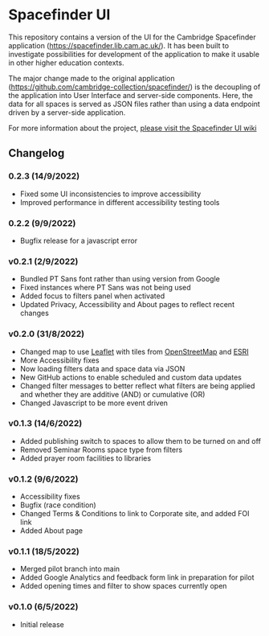 Spacefinder UI
==============

This repository contains a version of the UI for the Cambridge Spacefinder application (https://spacefinder.lib.cam.ac.uk/). It has been built to investigate possibilities for development of the application to make it usable in other higher education contexts.

The major change made to the original application (https://github.com/cambridge-collection/spacefinder/) is the decoupling of the application into User Interface and server-side components. Here, the data for all spaces is served as JSON files rather than using a data endpoint driven by a server-side application.

For more information about the project, [please visit the Spacefinder UI wiki](https://github.com/uol-library/spacefinder-ui/wiki/)

Changelog
---------

### 0.2.3 (14/9/2022)

* Fixed some UI inconsistencies to improve accessibility
* Improved performance in different accessibility testing tools

### 0.2.2 (9/9/2022)

* Bugfix release for a javascript error

### v0.2.1 (2/9/2022)

* Bundled PT Sans font rather than using version from Google
* Fixed instances where PT Sans was not being used
* Added focus to filters panel when activated
* Updated Privacy, Accessibility and About pages to reflect recent changes

### v0.2.0 (31/8/2022)

* Changed map to use [Leaflet](https://leafletjs.com/) with tiles from [OpenStreetMap](https://www.openstreetmap.org/) and [ESRI](https://www.esri.com/)
* More Accessibility fixes
* Now loading filters data and space data via JSON
* New GitHub actions to enable scheduled and custom data updates
* Changed filter messages to better reflect what filters are being applied and whether they are additive (AND) or cumulative (OR)
* Changed Javascript to be more event driven

### v0.1.3 (14/6/2022)

* Added publishing switch to spaces to allow them to be turned on and off
* Removed Seminar Rooms space type from filters
* Added prayer room facilities to libraries

### v0.1.2 (9/6/2022)

* Accessibility fixes
* Bugfix (race condition)
* Changed Terms & Conditions to link to Corporate site, and added FOI link
* Added About page

### v0.1.1 (18/5/2022)

* Merged pilot branch into main
* Added Google Analytics and feedback form link in preparation for pilot
* Added opening times and filter to show spaces currently open 

### v0.1.0 (6/5/2022)

* Initial release
